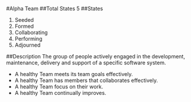 #Alpha
Team
##Total States
5
##States
1. Seeded	
2. Formed	
3. Collaborating	
4. Performing	
5. Adjourned

##Description
The group of people actively engaged in the development, maintenance, delivery and support of a specific software system.
- A healthy Team meets its team goals effectively.
- A healthy Team has members that collaborates effectively.
- A healthy Team focus on their work.
- A healthy Team continually improves.
